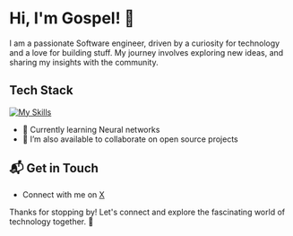 # Hi, I'm Gospel! 👋

I am a passionate Software engineer, driven by a curiosity for technology and a love for building stuff. My journey involves exploring new ideas, and sharing my insights with the community.

<!--![Gospel's Stats](https://github-readme-stats.vercel.app/api?username=Gospel&theme=vue-dark&show_icons=true&hide_border=true&count_private=true)-->


## Tech Stack
[![My Skills](https://skillicons.dev/icons?i=js,html,css,ts,cpp,supabase,vscode,windows,postgres,python,nodejs,npm,pnpm,mysql,github,express,flask,git)](https://skillicons.dev)

- 🌱 Currently learning Neural networks
- 👯 I’m also available to collaborate on open source projects

## 📬 Get in Touch

- Connect with me on [X](https://x.com/NwaAmadi_?t=xL8fU1wobZFuuuIdRr6Jzw&s=09)

Thanks for stopping by! Let's connect and explore the fascinating world of technology together. 🚀



<!--

Here are some ideas to get you started:

- 🔭 I’m currently working on ...
- 🌱 I’m currently learning ...
- 👯 I’m looking to collaborate on ...
- 🤔 I’m looking for help with ...
- 💬 Ask me about ...
- 📫 How to reach me: ...
- 😄 Pronouns: ...
- ⚡ Fun fact: ...
-->
